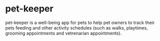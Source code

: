 # pet-keeper
pet-keeper is a well-being app for pets to help pet owners to track their pets feeding and other activity schedules (such as walks, playtimes, grooming appointments and vetrenarian appointments).
